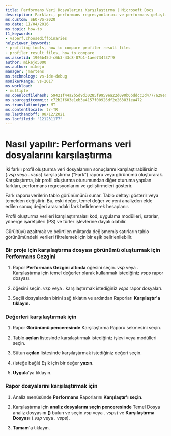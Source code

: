```yaml
---
title: Performans Veri Dosyalarını Karşılaştırma | Microsoft Docs
description: Farkları, performans regresyonlarını ve performans geliştirmelerini bulmak için iki farklı profil oluşturma veri dosyalarının (.vsp veya .vsps) sonuçlarını karşılaştırmayı öğrenin.
ms.custom: SEO-VS-2020
ms.date: 11/04/2016
ms.topic: how-to
f1_keywords:
- vsperf.choosediffbinaries
helpviewer_keywords:
- profiling tools, how to compare profiler result files
- profiler result files, how to compare
ms.assetid: 1905b45d-c6b3-43c8-87b1-1aee734f37f9
author: mikejo5000
ms.author: mikejo
manager: jmartens
ms.technology: vs-ide-debug
monikerRange: vs-2017
ms.workload:
- multiple
ms.openlocfilehash: 59421f44a2b5d9d30285f9959ea22d090b6bddcc3d4777a29e0de1e4cf98483e
ms.sourcegitcommit: c72b2f603e1eb3a4157f00926df2e263831ea472
ms.translationtype: MT
ms.contentlocale: tr-TR
ms.lasthandoff: 08/12/2021
ms.locfileid: "121231177"
---
```

# <a name="how-to-compare-performance-data-files"></a>Nasıl yapılır: Performans veri dosyalarını karşılaştırma
İki farklı profil oluşturma veri dosyalarının sonuçlarını karşılaştırabilirsiniz (.*vsp* veya . *vsps*) karşılaştırma ("Fark") raporu veya görünümü oluşturarak. Karşılaştırma, bir profil oluşturma oturumundan diğer oturuma yapılan farkları, performans regresyonlarını ve geliştirmeleri gösterir.

 Fark raporu verilerin tablo görünümünü sunar. Tablo deltayı gösterir veya temelden değiştirir. Bu, eski değer, temel değer ve yeni analizden elde edilen sonuç değeri arasındaki fark belirlenerek hesaplanır.

 Profil oluşturma verileri karşılaştırmaları kod, uygulama modülleri, satırlar, yönerge işaretçileri (PS) ve türler işlevlerine dayalı olabilir.

 Gürültüyü azaltmak ve belirtilen miktarda değişmemiş satırların tablo görünümündeki verileri filtrelemek için bir eşik belirlenilebilir.

### <a name="to-create-comparison-file-view-for-a-project-in-performance-explorer"></a>Bir proje için karşılaştırma dosyası görünümü oluşturmak için Performans Gezgini

1. Rapor **Performans Gezgini** **altında** öğesini seçin. *vsp* veya . Karşılaştırma için temel değerler olarak kullanmak istediğiniz *vsps* rapor dosyası.

2. öğesini seçin. *vsp* veya . karşılaştırmak istediğiniz *vsps* rapor dosyaları.

3. Seçili dosyalardan birini sağ tıklatın ve ardından Raporları **Karşılaştır'a tıklayın.**

### <a name="to-compare-values"></a>Değerleri karşılaştırmak için

1. Rapor **Görünümü penceresinde** Karşılaştırma Raporu sekmesini seçin.

2. Tablo **açılan** listesinde karşılaştırmak istediğiniz işlevi veya modülleri seçin.

3. Sütun **açılan** listesinde karşılaştırmak istediğiniz değeri seçin.

4. (isteğe bağlı) Eşik için bir değer **yazın.**

5. **Uygula**’ya tıklayın.

### <a name="to-compare-report-files"></a>Rapor dosyalarını karşılaştırmak için

1. Analiz menüsünde **Performans** Raporlarını **Karşılaştır'ı seçin.**

2. Karşılaştırma için **analiz dosyalarını seçin penceresinde** Temel Dosya analiz dosyasını **()** bulun ve seçin.*vsp* veya . *vsps*) ve **Karşılaştırma Dosyası** (.*vsp* veya . *vsps*).

3. **Tamam**'a tıklayın.
